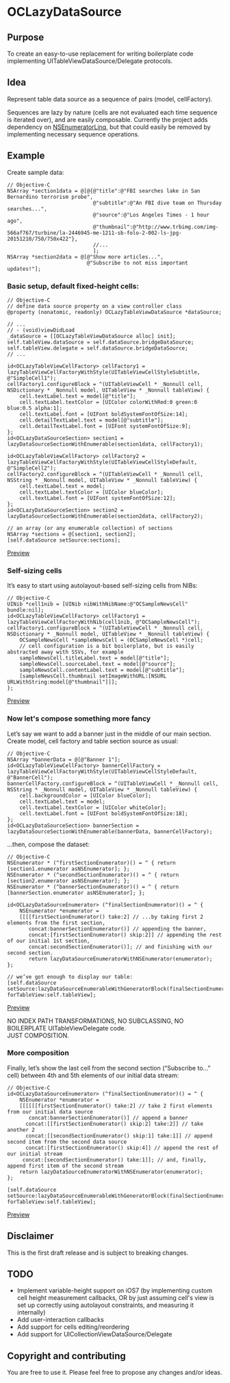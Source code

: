 # OCLazyDataSource

## Purpose

To create an easy-to-use replacement for writing boilerplate code implementing UITableViewDataSource/Delegate protocols.

## Idea

Represent table data source as a sequence of pairs (model, cellFactory).

Sequences are lazy by nature (cells are not evaluated each time sequence is iterated over), and are easily composable. Currently the project adds dependency on [NSEnumeratorLinq](https://github.com/k06a/NSEnumeratorLinq), but that could easily be removed by implementing necessary sequence operations.

## Example

Create sample data:
```objc
// Objective-C
NSArray *section1data = @[@{@"title":@"FBI searches lake in San Bernardino terrorism probe",
                            @"subtitle":@"An FBI dive team on Thursday searches...",
                            @"source":@"Los Angeles Times - ‎1 hour ago‎",
                            @"thumbnail":@"http://www.trbimg.com/img-566af767/turbine/la-2446945-me-1211-sb-folo-2-002-ls-jpg-20151210/750/750x422"},
                            //...
                            ];
NSArray *section2data = @[@"Show more articles...",
                          @"Subscribe to not miss important updates!"];
```

### Basic setup, default fixed-height cells:
```objc
// Objective-C
// define data source property on a view controller class
@property (nonatomic, readonly) OCLazyTableViewDataSource *dataSource;

// ...
// - (void)viewDidLoad
_dataSource = [[OCLazyTableViewDataSource alloc] init];
self.tableView.dataSource = self.dataSource.bridgeDataSource;
self.tableView.delegate = self.dataSource.bridgeDataSource;
// ...

id<OCLazyTableViewCellFactory> cellFactory1 = lazyTableViewCellFactoryWithStyle(UITableViewCellStyleSubtitle, @"SimpleCell1");
cellFactory1.configureBlock = ^(UITableViewCell * _Nonnull cell, NSDictionary * _Nonnull model, UITableView * _Nonnull tableView) {
	cell.textLabel.text = model[@"title"];
	cell.textLabel.textColor = [UIColor colorWithRed:0 green:0 blue:0.5 alpha:1];
	cell.textLabel.font = [UIFont boldSystemFontOfSize:14];
	cell.detailTextLabel.text = model[@"subtitle"];
	cell.detailTextLabel.font = [UIFont systemFontOfSize:9];
};
id<OCLazyDataSourceSection> section1 = lazyDataSourceSectionWithEnumerable(section1data, cellFactory1);

id<OCLazyTableViewCellFactory> cellFactory2 = lazyTableViewCellFactoryWithStyle(UITableViewCellStyleDefault, @"SimpleCell2");
cellFactory2.configureBlock = ^(UITableViewCell * _Nonnull cell, NSString * _Nonnull model, UITableView * _Nonnull tableView) {
	cell.textLabel.text = model;
	cell.textLabel.textColor = [UIColor blueColor];
	cell.textLabel.font = [UIFont systemFontOfSize:12];
};
id<OCLazyDataSourceSection> section2 = lazyDataSourceSectionWithEnumerable(section2data, cellFactory2);

// an array (or any enumerable collection) of sections
NSArray *sections = @[section1, section2];
[self.dataSource setSource:sections];
```
[Preview](https://drive.google.com/file/d/0B7S7eiBvB1zXd2I1ZV9taDF0SDg/preview)

### Self-sizing cells

It’s easy to start using autolayout-based self-sizing cells from NIBs:
```objc
// Objective-C
UINib *cell1nib = [UINib nibWithNibName:@"OCSampleNewsCell" bundle:nil];
id<OCLazyTableViewCellFactory> cellFactory1 = lazyTableViewCellFactoryWithNib(cell1nib, @"OCSampleNewsCell");
cellFactory1.configureBlock = ^(UITableViewCell * _Nonnull cell, NSDictionary * _Nonnull model, UITableView * _Nonnull tableView) {
	OCSampleNewsCell *sampleNewsCell = (OCSampleNewsCell *)cell;
	// cell configuration is a bit boilerplate, but is easily abstracted away with SSVs, for example
	sampleNewsCell.titleLabel.text = model[@"title"];
	sampleNewsCell.sourceLabel.text = model[@"source"];
	sampleNewsCell.contentLabel.text = model[@"subtitle"];
	[sampleNewsCell.thumbnail setImageWithURL:[NSURL URLWithString:model[@"thumbnail"]]];
};
```
[Preview](https://drive.google.com/file/d/0B7S7eiBvB1zXTnhDSWcyZmFHVUU/preview)

### Now let's compose something more fancy

Let’s say we want to add a banner just in the middle of our main section.
Create model, cell factory and table section source as usual:
```objc
// Objective-C
NSArray *bannerData = @[@"Banner 1"];
id<OCLazyTableViewCellFactory> bannerCellFactory = lazyTableViewCellFactoryWithStyle(UITableViewCellStyleDefault, @"BannerCell");
bannerCellFactory.configureBlock = ^(UITableViewCell * _Nonnull cell, NSString * _Nonnull model, UITableView * _Nonnull tableView) {
	cell.backgroundColor = [UIColor blueColor];
	cell.textLabel.text = model;
	cell.textLabel.textColor = [UIColor whiteColor];
	cell.textLabel.font = [UIFont boldSystemFontOfSize:18];
};
id<OCLazyDataSourceSection> bannerSection = lazyDataSourceSectionWithEnumerable(bannerData, bannerCellFactory);
```

...then, compose the dataset:

```objc
// Objective-C
NSEnumerator * (^firstSectionEnumerator)() = ^ { return [section1.enumerator asNSEnumerator]; };
NSEnumerator * (^secondSectionEnumerator)() = ^ { return [section2.enumerator asNSEnumerator]; };
NSEnumerator * (^bannerSectionEnumerator)() = ^ { return [bannerSection.enumerator asNSEnumerator]; };

id<OCLazyDataSourceEnumerator> (^finalSectionEnumerator)() = ^ {
    NSEnumerator *enumerator =
    [[[[firstSectionEnumerator() take:2] // ...by taking first 2 elements from the first section,
       concat:bannerSectionEnumerator()] // appending the banner,
       concat:[firstSectionEnumerator() skip:2]] // appending the rest of our initial 1st section,
       concat:secondSectionEnumerator()]; // and finishing with our second section.
       return lazyDataSourceEnumeratorWithNSEnumerator(enumerator);
};

// we’ve got enough to display our table:
[self.dataSource setSource:lazyDataSourceEnumerableWithGeneratorBlock(finalSectionEnumerator) forTableView:self.tableView];
```
[Preview](https://drive.google.com/file/d/0B7S7eiBvB1zXaW9xc0Zjc3B3aTg/preview)

NO INDEX PATH TRANSFORMATIONS, NO SUBCLASSING, NO BOILERPLATE UITableViewDelegate code.  
JUST COMPOSITION.

### More composition

Finally, let’s show the last cell from the second section (“Subscribe to…” cell) between 4th and 5th elements of our initial data stream:

```objc
// Objective-C
id<OCLazyDataSourceEnumerator> (^finalSectionEnumerator)() = ^ {
	NSEnumerator *enumerator =
	[[[[[[firstSectionEnumerator() take:2] // take 2 first elements from our initial data source
	   concat:bannerSectionEnumerator()] // append a banner
	  concat:[[firstSectionEnumerator() skip:2] take:2]] // take another 2
	  concat:[[secondSectionEnumerator() skip:1] take:1]] // append second item from the second data source
	  concat:[firstSectionEnumerator() skip:4]] // append the rest of our initial stream
	 concat:[secondSectionEnumerator() take:1]]; // and, finally, append first item of the second stream
	return lazyDataSourceEnumeratorWithNSEnumerator(enumerator);
};

[self.dataSource setSource:lazyDataSourceEnumerableWithGeneratorBlock(finalSectionEnumerator) forTableView:self.tableView];
```
[Preview](https://drive.google.com/file/d/0B7S7eiBvB1zXZUs2VjZyeVNpY0U/preview)


## Disclaimer

This is the first draft release and is subject to breaking changes.

## TODO

* Implement variable-height support on iOS7 (by implementing custom cell height measurement callbacks, OR by just assuming cell's view is set up correctly using autolayout constraints, and measuring it internally)
* Add user-interaction callbacks
* Add support for cells editing/reordering
* Add support for UICollectionViewDataSource/Delegate

## Copyright and contributing

You are free to use it.
Please feel free to propose any changes and/or ideas.
